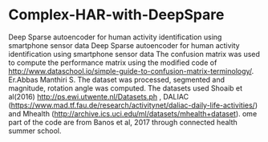 # Complex-HAR-with-DeepSpare
Deep Sparse autoencoder for human activity identification using smartphone sensor data
Deep Sparse autoencoder for human activity identification using smartphone sensor data The confusion matrix was used to compute the performance matrix using the modified code of http://www.dataschool.io/simple-guide-to-confusion-matrix-terminology/. Er.Abbas Manthiri S. The dataset was processed, segmented and magnitude, rotation angle was computed. The datasets used Shoaib et al(2016) http://ps.ewi.utwente.nl/Datasets.ph , DALIAC (https://www.mad.tf.fau.de/research/activitynet/daliac-daily-life-activities/) and Mhealth (http://archive.ics.uci.edu/ml/datasets/mhealth+dataset). ome part of the code are from Banos et al, 2017 through connected health summer school. 
